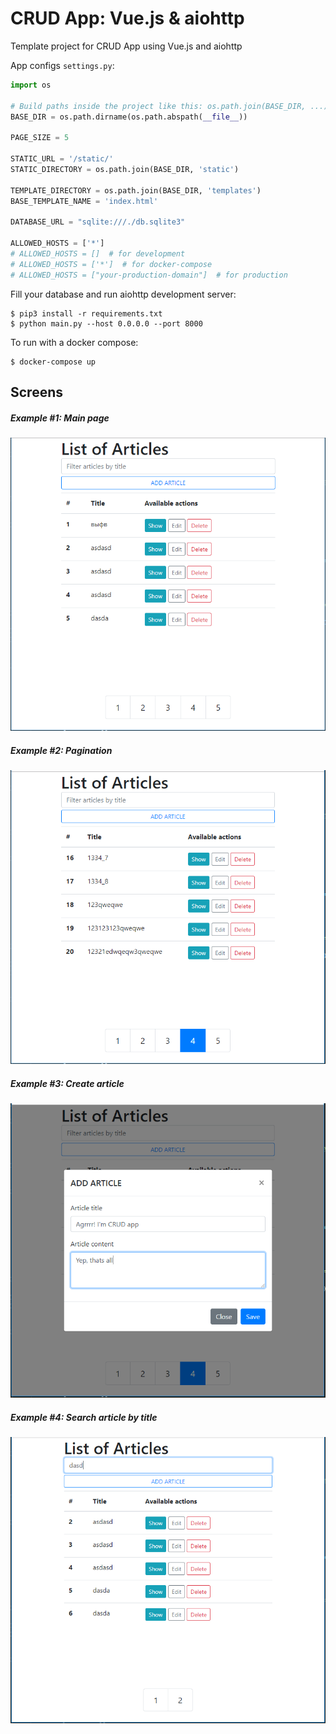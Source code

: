 # CRUD App: Vue.js & aiohttp
Template project for CRUD App using Vue.js and aiohttp

App configs `settings.py`:
```python
import os

# Build paths inside the project like this: os.path.join(BASE_DIR, ...)
BASE_DIR = os.path.dirname(os.path.abspath(__file__))

PAGE_SIZE = 5

STATIC_URL = '/static/'
STATIC_DIRECTORY = os.path.join(BASE_DIR, 'static')

TEMPLATE_DIRECTORY = os.path.join(BASE_DIR, 'templates')
BASE_TEMPLATE_NAME = 'index.html'

DATABASE_URL = "sqlite:///./db.sqlite3"

ALLOWED_HOSTS = ['*']
# ALLOWED_HOSTS = []  # for development
# ALLOWED_HOSTS = ['*']  # for docker-compose
# ALLOWED_HOSTS = ["your-production-domain"]  # for production

```

Fill your database and run aiohttp development server:
```
$ pip3 install -r requirements.txt
$ python main.py --host 0.0.0.0 --port 8000
```

To run with a docker compose:
```
$ docker-compose up
```

## Screens
##### Example #1: Main page
![Main page](assets/screen_1.PNG)
##### Example #2: Pagination
![Pagination](assets/screen_2.PNG)
##### Example #3: Create article
![Create article](assets/screen_3.PNG)
##### Example #4: Search article by title
![Search article by title](assets/screen_4.PNG)
